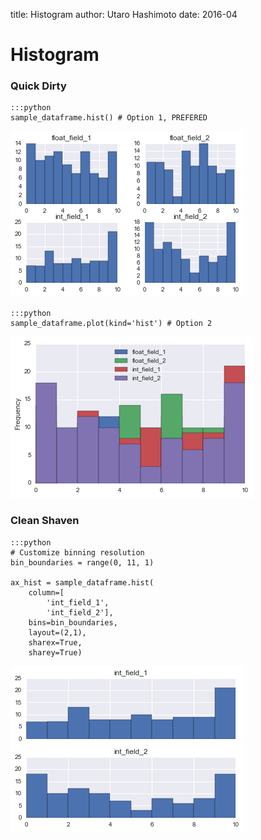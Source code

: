 title: Histogram
author: Utaro Hashimoto
date: 2016-04

# Histogram


### Quick Dirty

    :::python
	sample_dataframe.hist() # Option 1, PREFERED

![histogram option 1](/static/img/histogram_1.png)

    :::python
	sample_dataframe.plot(kind='hist') # Option 2

![histogram option 2](/static/img/histogram_2.png)


### Clean Shaven

    :::python
    # Customize binning resolution
	bin_boundaries = range(0, 11, 1)

	ax_hist = sample_dataframe.hist(
		column=[
            'int_field_1',
            'int_field_2'],
		bins=bin_boundaries,
		layout=(2,1),
		sharex=True,
		sharey=True)

![histogram option 3](/static/img/histogram_3.png)
